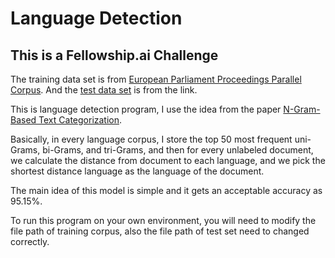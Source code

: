 # Language Detection
## This is a Fellowship.ai Challenge

The training data set is from [European Parliament Proceedings Parallel Corpus](http://www.statmt.org/europarl/). And the [test data set](https://storage.googleapis.com/google-code-archive-downloads/v2/code.google.com/language-detection/europarl-test.zip) is from the link.

This is language detection program, I use the idea from the paper [N-Gram-Based Text Categorization](http://www.let.rug.nl/vannoord/TextCat/textcat.pdf).

Basically, in every language corpus, I store the top 50 most frequent uni-Grams, bi-Grams, and tri-Grams, and then for every unlabeled document, we calculate the distance from document to each language, and we pick the shortest distance language as the language of the document.

The main idea of this model is simple and it gets an acceptable accuracy as 95.15%.

To run this program on your own environment, you will need to modify the file path of training corpus, also the file path of test set need to changed correctly.

